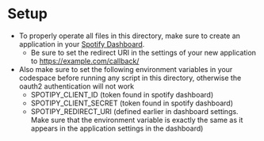 # Setup
- To properly operate all files in this directory, make sure to create an application in your [Spotify Dashboard](https://developer.spotify.com/dashboard/).
  - Be sure to set the redirect URI in the settings of your new application to <https://example.com/callback/>
- Also make sure to set the following environment variables in your codespace before running any script in this directory, otherwise the oauth2 authentication will not work
  - SPOTIPY_CLIENT_ID (token found in spotify dashboard)
  - SPOTIPY_CLIENT_SECRET (token found in spotify dashboard)
  - SPOTIPY_REDIRECT_URI (defined earlier in dashboard settings. Make sure that the environment variable is exactly the same as it appears in the application settings in the dashboard)
